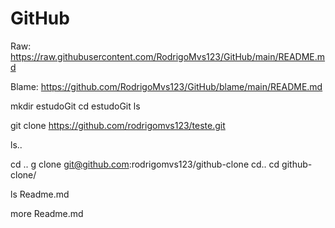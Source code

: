 # GitHub


Raw: https://raw.githubusercontent.com/RodrigoMvs123/GitHub/main/README.md

Blame: https://github.com/RodrigoMvs123/GitHub/blame/main/README.md





mkdir estudoGit
cd estudoGit
ls

git clone https://github.com/rodrigomvs123/teste.git

ls..


cd ..
g clone git@github.com:rodrigomvs123/github-clone 
cd..
cd github-clone/

ls
Readme.md

more Readme.md




